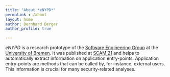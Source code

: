 ```yaml
---
title: "About *eNYPD*"
permalink : /about
layout: home
author: Bernhard Berger
author_profile: true

---
```


*eNYPD* is a research prototype of the [Software Engineering Group](https://www.uni-bremen.de/en/st?v=2&cHash=4ad0bf1d7d37aa3e95817001edef3ea5)
at the [University of Bremen](https://www.uni-bremen.de/en). It was published at [SCAM'21](http://www.ieee-scam.org/2021/)
and helps to automatically extract information on application entry-points. Application entry-points are methods that
can be called by, for instance, external users. This information is crucial for many security-related analyses.
